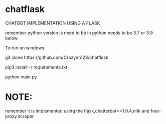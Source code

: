 # chatflask
CHATBOT IMPLEMENTATION USING A FLASK
<p> remember python version is need to be in python needs to be 3.7 or 3.9 below</p
<p>To run on windows </p>
<p>git clone https://github.com/Crazyoh123/chatflask</p>
<p>pip3 install -r requirements.txt</p>
<p> python main.py </p>
<h1>NOTE:</h2>
<p>remember it is implemented using the flask,chatterbot==1.0.4,nltk and free-proxy scraper
